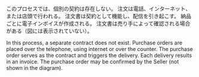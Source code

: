 このプロセスでは、個別の契約は存在しない。 注文は電話、インターネット、または店頭で行われる。 注文書は契約として機能し、配信を引き起こす。 納品ごとに電子インボイスが作成される。 注文書は売り手によって確認される場合がある（図には表示されていない）。  

In this process, a separate contract does not exist. Purchase orders are placed over the telephone, using internet or over the counter. The purchase order serves as the contract and triggers the delivery. Each delivery results in an invoice. The purchase order may be confirmed by the Seller (not shown in the diagram).  

